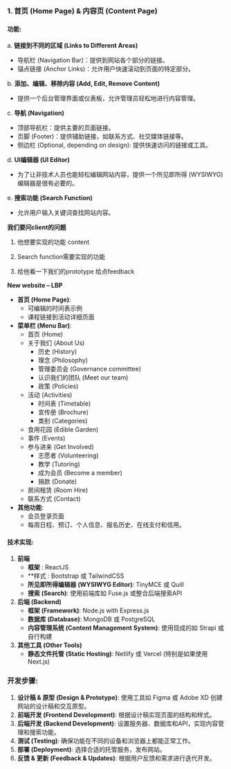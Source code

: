 ### 1. **首页 (Home Page) & 内容页 (Content Page)**

#### 功能:

a. **链接到不同的区域 (Links to Different Areas)**

- 导航栏 (Navigation Bar)：提供到网站各个部分的链接。
- 锚点链接 (Anchor Links)：允许用户快速滚动到页面的特定部分。

b. **添加、编辑、移除内容 (Add, Edit, Remove Content)**

- 提供一个后台管理界面或仪表板，允许管理员轻松地进行内容管理。

c. **导航 (Navigation)**

- 顶部导航栏：提供主要的页面链接。
- 页脚 (Footer)：提供辅助链接，如联系方式、社交媒体链接等。
- 侧边栏 (Optional, depending on design): 提供快速访问的链接或工具。

d. **UI编辑器 (UI Editor)**

- 为了让非技术人员也能轻松编辑网站内容，提供一个所见即所得 (WYSIWYG) 编辑器是很有必要的。

e. **搜索功能 (Search Function)**

- 允许用户输入关键词查找网站内容。

**我们要问client的问题**

1. 他想要实现的功能 content

2. Search function需要实现的功能

   

3. 给他看一下我们的prototype 给点feedback





**New website – LBP**

- **首页 (Home Page)**:
  - 可编辑的时间表示例
  - 课程链接到活动详细页面
- **菜单栏 (Menu Bar)**:
  - 首页 (Home)
  - 关于我们 (About Us)
    - 历史 (History)
    - 理念 (Philosophy)
    - 管理委员会 (Governance committee)
    - 认识我们的团队 (Meet our team)
    - 政策 (Policies)
  - 活动 (Activities)
    - 时间表 (Timetable)
    - 宣传册 (Brochure)
    - 类别 (Categories)
  - 食用花园 (Edible Garden)
  - 事件 (Events)
  - 参与进来 (Get Involved)
    - 志愿者 (Volunteering)
    - 教学 (Tutoring)
    - 成为会员 (Become a member)
    - 捐款 (Donate)
  - 房间租赁 (Room Hire)
  - 联系方式 (Contact)
- **其他功能**:
  - 会员登录页面
  - 每周日程、预订、个人信息、报名历史、在线支付和信用。





#### 技术实现:

1. **前端**
   - **框架** : ReactJS 
   - **样式 : Bootstrap 或 TailwindCSS
   - **所见即所得编辑器 (WYSIWYG Editor)**: TinyMCE 或 Quill
   - **搜索 (Search)**: 使用前端库如 Fuse.js 或整合后端搜索API
2. **后端 (Backend)**
   - **框架 (Framework)**: Node.js with Express.js
   - **数据库 (Database)**: MongoDB 或 PostgreSQL
   - **内容管理系统 (Content Management System)**: 使用现成的如 Strapi 或自行构建
3. **其他工具 (Other Tools)**
   - **静态文件托管 (Static Hosting)**: Netlify 或 Vercel (特别是如果使用Next.js)

### 开发步骤:

1. **设计稿 & 原型 (Design & Prototype)**: 使用工具如 Figma 或 Adobe XD 创建网站的设计稿和交互原型。
2. **前端开发 (Frontend Development)**: 根据设计稿实现页面的结构和样式。
3. **后端开发 (Backend Development)**: 设置服务器、数据库和API，实现内容管理和搜索功能。
4. **测试 (Testing)**: 确保功能在不同的设备和浏览器上都能正常工作。
5. **部署 (Deployment)**: 选择合适的托管服务，发布网站。
6. **反馈 & 更新 (Feedback & Updates)**: 根据用户反馈和需求进行迭代开发。